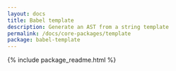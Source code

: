```yaml
---
layout: docs
title: Babel template
description: Generate an AST from a string template
permalink: /docs/core-packages/template
package: babel-template
---
```


{% include package_readme.html %}
